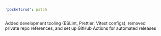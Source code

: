 ```yaml
---
'pocketcrud': patch
---
```


Added development tooling (ESLint, Prettier, Vitest configs), removed private repo references, and set up GitHub Actions for automated releases
